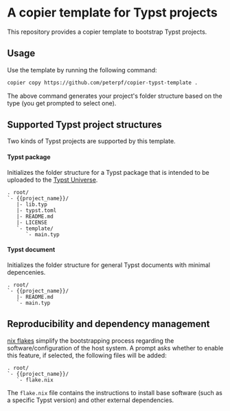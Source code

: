 # A copier template for Typst projects

This repository provides a copier template to bootstrap Typst projects.

## Usage

Use the template by running the following command:

```bash
copier copy https://github.com/peterpf/copier-typst-template .
```

The above command generates your project's folder structure based on the type (you get prompted to select one).

## Supported Typst project structures

Two kinds of Typst projects are supported by this template.

#### Typst package

Initializes the folder structure for a Typst package that is intended to be uploaded to the [Typst Universe](https://typst.app/universe/).

```text
. root/
`- {{project_name}}/
   |- lib.typ
   |- typst.toml
   |- README.md
   |- LICENSE
   `- template/
      `- main.typ
```

#### Typst document

Initializes the folder structure for general Typst documents with minimal depencenies.

```text
. root/
`- {{project_name}}/
   |- README.md
   `- main.typ
```

## Reproducibility and dependency management

[nix flakes](https://nixos.wiki/wiki/flakes) simplify the bootstrapping process regarding the software/configuration of the host system.
A prompt asks whether to enable this feature, if selected, the following files will be added:

```text
. root/
`- {{project_name}}/
   `- flake.nix 
```

The `flake.nix` file contains the instructions to install base software (such as a specific Typst version) and other external dependencies.

